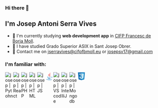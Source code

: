 ### Hi there 👋

## I'm Josep Antoni Serra Vives 

- :school: I'm currently studying __web development app__ in [CIFP Francesc de Borja Moll](https://www.cifpfbmoll.eu/). 
- :checkered_flag: I have studied Grado Superior ASIX in Sant Josep Obrer. 
- :email: Contact me on jserravives@cifpfbmoll.eu or josepsv17@gmail.com

### I'm familiar with:
<img align="left" alt="josep | Pytohn" width="26px" src="https://upload.wikimedia.org/wikipedia/commons/thumb/c/c3/Python-logo-notext.svg/1024px-Python-logo-notext.svg.png" />
<img align="left" alt="josep | React" width="26px" src="https://cdn.worldvectorlogo.com/logos/react-1.svg" />
<img align="left" alt="josep | PHP" width="26px" src="https://upload.wikimedia.org/wikipedia/commons/thumb/2/27/PHP-logo.svg/2560px-PHP-logo.svg.png" />
<img align="left" alt="josep | HTML" width="26px" src="https://encrypted-tbn0.gstatic.com/images?q=tbn:ANd9GcTEbyqJR-426v72Ejr87Vf_h2Wqzg5LYmX69w&usqp=CAU" />
<img align="left" alt="josep | JS" width="26px" src="https://encrypted-tbn0.gstatic.com/images?q=tbn:ANd9GcQJLSpwzZT-chc2GLCrIJ8weQdfLEZvLv6Tfg&usqp=CAU" />
<img align="left" alt="josep | Java" width="26px" src="https://raw.githubusercontent.com/devicons/devicon/master/icons/java/java-original.svg"/>
<img align="left" alt="josep | VScode" width="26px" src="https://upload.wikimedia.org/wikipedia/commons/thumb/9/9a/Visual_Studio_Code_1.35_icon.svg/2048px-Visual_Studio_Code_1.35_icon.svg.png"/>
<img align="left" alt="josep | IntelliJ" width="26px" src="https://www.seleniumacademy.net/wp-content/uploads/2021/12/intellij-idea.png"/>
<img align="left" alt="josep | Mongodb" width="26px" src="https://img.icons8.com/color/480/mongodb.png"/>
<img align="left" alt="josep | CSS" width="26px" src="https://raw.githubusercontent.com/devicons/devicon/master/icons/css3/css3-original.svg"/








<!--
**josepserra20/josepserra20** is a ✨ _special_ ✨ repository because its `README.md` (this file) appears on your GitHub profile.

Here are some ideas to get you started:

- 🔭 I’m currently working on ...
- 🌱 I’m currently learning ...
- 👯 I’m looking to collaborate on ...
- 🤔 I’m looking for help with ...
- 💬 Ask me about ...
- 📫 How to reach me: ...
- 😄 Pronouns: ...
- ⚡ Fun fact: ...
-->

